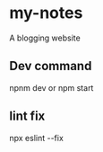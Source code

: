 # my-notes

A blogging website 

## Dev command 

npnm dev or npm start


## lint fix

npx eslint --fix 

